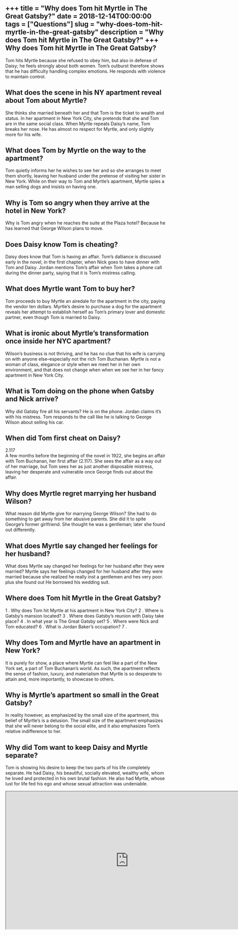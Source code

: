 +++
title = "Why does Tom hit Myrtle in The Great Gatsby?"
date = 2018-12-14T00:00:00
tags = ["Questions"]
slug = "why-does-tom-hit-myrtle-in-the-great-gatsby"
description = "Why does Tom hit Myrtle in The Great Gatsby?"
+++
Why does Tom hit Myrtle in The Great Gatsby?
--------------------------------------------

Tom hits Myrtle because she refused to obey him, but also in defense of Daisy; he feels strongly about both women. Tom’s outburst therefore shows that he has difficulty handling complex emotions. He responds with violence to maintain control.

What does the scene in his NY apartment reveal about Tom about Myrtle?
----------------------------------------------------------------------

She thinks she married beneath her and that Tom is the ticket to wealth and status. In her apartment in New York City, she pretends that she and Tom are in the same social class. When Myrtle repeats Daisy’s name, Tom breaks her nose. He has almost no respect for Myrtle, and only slightly more for his wife.

What does Tom by Myrtle on the way to the apartment?
----------------------------------------------------

Tom quietly informs her he wishes to see her and so she arranges to meet them shortly, leaving her husband under the pretense of visiting her sister in New York. While on their way to Tom and Myrtle’s apartment, Myrtle spies a man selling dogs and insists on having one.

Why is Tom so angry when they arrive at the hotel in New York?
--------------------------------------------------------------

Why is Tom angry when he reaches the suite at the Plaza hotel? Because he has learned that George Wilson plans to move.

Does Daisy know Tom is cheating?
--------------------------------

Daisy does know that Tom is having an affair. Tom’s dalliance is discussed early in the novel, in the first chapter, when Nick goes to have dinner with Tom and Daisy. Jordan mentions Tom’s affair when Tom takes a phone call during the dinner party, saying that it is Tom’s mistress calling.

What does Myrtle want Tom to buy her?
-------------------------------------

Tom proceeds to buy Myrtle an airedale for the apartment in the city, paying the vendor ten dollars. Myrtle’s desire to purchase a dog for the apartment reveals her attempt to establish herself as Tom’s primary lover and domestic partner, even though Tom is married to Daisy.

What is ironic about Myrtle’s transformation once inside her NYC apartment?
---------------------------------------------------------------------------

Wilson’s business is not thriving, and he has no clue that his wife is carrying on with anyone else–especially not the rich Tom Buchanan. Myrtle is not a woman of class, elegance or style when we meet her in her own environment, and that does not change when when we see her in her fancy apartment in New York City.

What is Tom doing on the phone when Gatsby and Nick arrive?
-----------------------------------------------------------

Why did Gatsby fire all his servants? He is on the phone. Jordan claims it’s with his mistress. Tom responds to the call like he is talking to George Wilson about selling his car.

When did Tom first cheat on Daisy?
----------------------------------

2.117  
A few months before the beginning of the novel in 1922, she begins an affair with Tom Buchanan, her first affair (2.117). She sees the affair as a way out of her marriage, but Tom sees her as just another disposable mistress, leaving her desperate and vulnerable once George finds out about the affair.

Why does Myrtle regret marrying her husband Wilson?
---------------------------------------------------

What reason did Myrtle give for marrying George Wilson? She had to do something to get away from her abusive parents. She did it to spite George’s former girlfriend. She thought he was a gentleman; later she found out differently.

What does Myrtle say changed her feelings for her husband?
----------------------------------------------------------

What does Myrtle say changed her feelings for her husband after they were married? Myrtle says her feelings changed for her husband after they were married because she realized he really inst a gentlemen and hes very poor. plus she found out He borrowed his wedding suit.

Where does Tom hit Myrtle in the Great Gatsby?
----------------------------------------------

1 . Why does Tom hit Myrtle at his apartment in New York City? 2 . Where is Gatsby’s mansion located? 3 . Where does Gatsby’s reunion with Daisy take place? 4 . In what year is The Great Gatsby set? 5 . Where were Nick and Tom educated? 6 . What is Jordan Baker’s occupation? 7 .

Why does Tom and Myrtle have an apartment in New York?
------------------------------------------------------

It is purely for show, a place where Myrtle can feel like a part of the New York set, a part of Tom Buchanan’s world. As such, the apartment reflects the sense of fashion, luxury, and materialism that Myrtle is so desperate to attain and, more importantly, to showcase to others.

Why is Myrtle’s apartment so small in the Great Gatsby?
-------------------------------------------------------

In reality however, as emphasized by the small size of the apartment, this belief of Myrtle’s is a delusion. The small size of the apartment emphasizes that she will never belong to the social elite, and it also emphasizes Tom’s relative indifference to her.

Why did Tom want to keep Daisy and Myrtle separate?
---------------------------------------------------

Tom is showing his desire to keep the two parts of his life completely separate. He had Daisy, his beautiful, socially elevated, wealthy wife, whom he loved and protected in his own brutal fashion. He also had Myrtle, whose lust for life fed his ego and whose sexual attraction was undeniable.

<iframe allow="accelerometer; autoplay; clipboard-write; encrypted-media; gyroscope; picture-in-picture" allowfullscreen="" class="__youtube_prefs__  epyt-is-override  no-lazyload" data-no-lazy="1" data-origheight="433" data-origwidth="770" data-skipgform_ajax_framebjll="" height="433" id="_ytid_53766" loading="lazy" src="https://www.youtube.com/embed/dySSo44lwkg?enablejsapi=1&autoplay=0&cc_load_policy=0&cc_lang_pref=&iv_load_policy=1&loop=0&modestbranding=0&rel=1&fs=1&playsinline=0&autohide=2&theme=dark&color=red&controls=1&" title="YouTube player" width="770"></iframe>